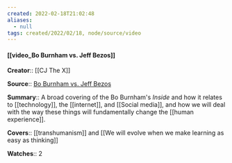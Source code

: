 ```yaml
---
created: 2022-02-18T21:02:48 
aliases:
  - null
tags: created/2022/02/18, node/source/video
---
```


#### [[video_Bo Burnham vs. Jeff Bezos]]

**Creator**:: [[CJ The X]]
 
**Source**:: [Bo Burnham vs. Jeff Bezos](https://www.youtube.com/watch?v=UvYcunuF3Eo) 

**Summary**:: A broad covering of the Bo Burnham's *Inside* and how it relates to [[technology]], the [[internet]], and [[Social media]], and how we will deal with the way these things will fundamentally change the [[human experience]].

**Covers**:: [[transhumanism]] and [[We will evolve when we make learning as easy as thinking]]

**Watches**:: 2